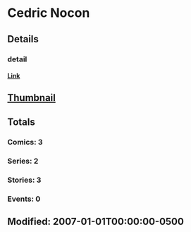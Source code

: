 # Cedric  Nocon 
## Details
### detail
#### [Link](http://marvel.com/comics/creators/4624/cedric_nocon?utm_campaign=apiRef&utm_source=225578a89fc76f3d20fbffda5d17a88d)
## [Thumbnail](http://i.annihil.us/u/prod/marvel/i/mg/b/40/image_not_available.jpg)
## Totals
### Comics: 3
### Series: 2
### Stories: 3
### Events: 0
## Modified: 2007-01-01T00:00:00-0500